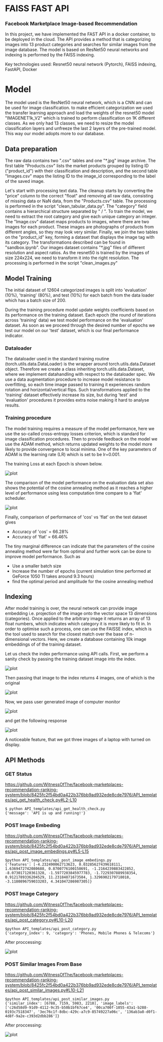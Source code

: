 # FAISS FAST API
### Facebook Marketplace Image-based Recommendation

In this project, we have implemented the FAST API in a docker container, to be deployed in the cloud. The API provides a method that is categorizing images into 13 product categories and searches for similar images from the image database. The model is based on ResNet50 neural networks and indexing is performed by the FAISS indexing.

Key technologies used: Resnet50 neural network (Pytorch), FAISS indexing, FastAPI, Docker 

# Model 

The model used is the ResNet50 neural network, which is a CNN and can be used for image classification. to make efficient categorization we used the transfer learning approach and load the weights of the resnet50 model "IMAGENET1k_V2" which is trained to perform classification on 1K different classes. As we only had 13 classes, we need to resize the model classification layers and unfreeze the last 2 layers of the pre-trained model. This way our model adopts more to our database.

## Data preparation

The raw data contains two ".csv" tables and one "*.jpg" image archive. The first table "Products.csv" lists the market products grouped by listing ID ("product_id") with their classification and description, and the second table "Images.csv" maps the listing ID to the image_id corresponding to the label of the saved image.

Let's start with processing text data. The cleanup starts by converting the "price" column to the correct "float" and removing all raw data, consisting of missing data or NaN data, from the "Products.csv" table. The processing is performed in the script "clean_tabular_data.py". The "category" field contains a hierarchical structure separated by " / ". To train the model, we need to extract the root category and give each unique category an integer. The "Image.csv" dataset maps products to images, where there are two images for each product. These images are photographs of products from different angles, so they may look very similar. Finally, we join the two tables on the "product_id" key, forming a dataset that displays the image tag with its category. The transformations described can be found in "sandbox.ipynb". Our images dataset contains "*.jpg" files of different resolution and aspect ratios. As the resnet50 is trained by the images of size 224x224, we need to transform it into the right resolution. The processing is performed in the script "clean_images.py"


## Model Training
The initial dataset of 12604 categorized images is split into 'evaluation' (10%), 'training' (80%), and test (10%) for each batch from the data loader which has a batch size of 200.

During the training procedure model update weights coefficients based on its performance on the training dataset. Each epoch (the round of iterations across 'training' data) we test model performance on the 'evaluation' dataset. As soon as we proceed through the desired number of epochs we test our model on our 'test' dataset, which is our final performance indicator. 

### Dataloader
The dataloader used in the standard training routine (torch.utils.data.DataLoader) is the wrapper around torch.utils.data.Dataset object. Therefore we create a class inheriting torch.utils.data.Dataset, where we implement datahandling with respect to the dataloader spec. We use a data augmentation procedure to increase model resistance to overfitting, so each time image passed to training it experiences random rotation and horizontal/vertical flips. Such transformations applied to the 'training' dataset effectively increase its size, but during 'test' and 'evaluation' procedures it provides extra noise making it hard to analyse results.

### Training procedure

The model training requires a measure of the model performance, here we use the so-called cross-entropy losses criterion, which is standard for image classification procedures. Then to provide feedback on the model we use the ADAM method, which returns updated weights to the model more likely to provide convergence to local minima. One of the key parameters of ADAM is the learning rate (LR) which is set to be lr=0.001.

The training Loss at each Epoch is shown below.

![plot](https://github.com/WitnessOfThe/facebook-marketplaces-recommendation-ranking-system/blob/main/readme_images/train_loss_vs_epoch.PNG)

The comparison of the model performance on the evaluation data set also shows the potential of the cosine annealing method as it reaches a higher level of performance using less computation time compare to a 'flat' scheduler. 

![plot](https://github.com/WitnessOfThe/facebook-marketplaces-recommendation-ranking-system/blob/main/readme_images/eval_vs_epoch.PNG)

Finally, comparison of performance of 'cos' vs 'flat' on the test dataset gives

* Accuracy of 'cos' = 66.28%
* Accuracy of 'flat' = 66.46%

The tiny marginal difference can indicate that the parameters of the cosine annealing method were far from optimal and further work can be done to improve model performance. Such as
* Use a smaller batch size
* Increase the number of epochs (current simulation time performed at GeForce 1050 TI takes around 9.3 hours)
* find the optimal period and amplitude for the cosine annealing method

## Indexing
After model training is over, the neural network can provide image embedding i.e. projection of the image onto the vector space 13 dimensions (categories). Once applied to the arbitrary image it returns an array of 13 float numbers, which indicates which category it is more likely to fit in. In order to optimise such a process, one can use the FAISSE index, which is the tool used to search for the closest match over the base of n-dimensional vectors. Here, we create a database containing 10k image embeddings of of the training dataset.

Let us check the index performance using API calls. First, we perform a sanity check by passing the training dataset image into the index.

![plot](https://github.com/WitnessOfThe/facebook-marketplaces-recommendation-ranking-system/blob/main/readme_images/index_sanity_check_original_image.png)

Then passing that image to the index returns 4 images, one of which is the original

![plot](https://github.com/WitnessOfThe/facebook-marketplaces-recommendation-ranking-system/blob/main/readme_images/index_sanity_check.png)

Now, we pass user generated image of computer monitor

![plot](https://github.com/WitnessOfThe/facebook-marketplaces-recommendation-ranking-system/blob/main/readme_images/photo_2023-03-05_00-38-50.png)

and get the following response

![plot](https://github.com/WitnessOfThe/facebook-marketplaces-recommendation-ranking-system/blob/main/readme_images/userimage_response.png)

A noticeable feature, that we got three images of a laptop with turned on display.

## API Methods

### GET Status

https://github.com/WitnessOfThe/facebook-marketplaces-recommendation-ranking-system/blob/8425fc2f54bd0a422b376bb9ad932ede8cde7976/API_templates/api_get_health_check.py#L2-L10

```  
$ python API_templates/api_get_health_check.py 
{'message': 'API is up and running!'}
```
### POST Image Embeding

https://github.com/WitnessOfThe/facebook-marketplaces-recommendation-ranking-system/blob/8425fc2f54bd0a422b376bb9ad932ede8cde7976/API_templates/api_post_image_embedings.py#L5-L15  

```  
$python API_templates/api_post_image_embedings.py 
{'features': [-4.232490062713623, 0.03285627439618111, 1.6369472742080688, 0.8700776100158691, -1.2164239883422852, -8.073017120361328, -1.5977203845977783, -1.7229307889938354, 0.9121789336204529, 11.23184871673584, 1.3296902179718018, -3.1180896759033203, 4.341047286987305]}
```

### POST Image Category

https://github.com/WitnessOfThe/facebook-marketplaces-recommendation-ranking-system/blob/8425fc2f54bd0a422b376bb9ad932ede8cde7976/API_templates/api_post_category.py#L10-L20

```  
$python API_templates/api_post_category.py 
{'category_index': 9, 'category': 'Phones, Mobile Phones & Telecoms'}
```
After proccessing:

![plot](https://github.com/WitnessOfThe/facebook-marketplaces-recommendation-ranking-system/blob/main/readme_images/query_to_index.png)

### POST Similar Images From Base

https://github.com/WitnessOfThe/facebook-marketplaces-recommendation-ranking-system/blob/8425fc2f54bd0a422b376bb9ad932ede8cde7976/API_templates/api_post_similar_images.py#L10-L21

```
$python API_templates/api_post_similar_images.py 
{'similar_index': [6788, 7159, 5983, 2210], 'image_labels': ['c26d58d9-91d9-4112-9c35-b50b1bf67ce4', '00ca700f-1055-43a1-b288-0193c7518347', '3ec76c1f-8dbc-429c-a7c9-85749227a06c', '136ab3a8-d0f1-4d8f-9a2e-c393d2dbb286']}
```
After proccessing:

![plot](https://github.com/WitnessOfThe/facebook-marketplaces-recommendation-ranking-system/blob/main/readme_images/index_test_query.png)

